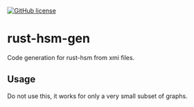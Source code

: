 [![GitHub license](https://img.shields.io/badge/license-MIT-blue.svg)](https://raw.githubusercontent.com/marjakm/rust-hsm-gen/master/LICENSE)

# rust-hsm-gen
Code generation for rust-hsm from xmi files.

## Usage
Do not use this, it works for only a very small subset of graphs.
